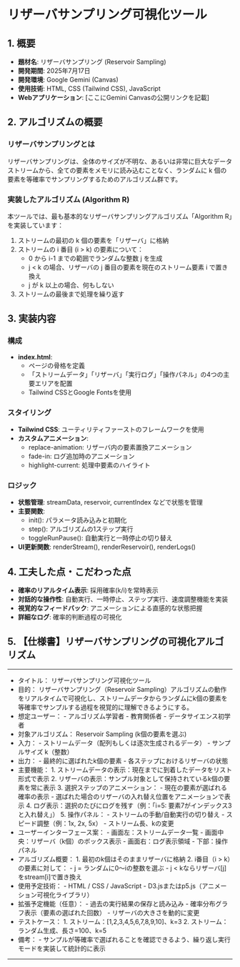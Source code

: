 # リザーバサンプリング可視化ツール

## 1. 概要

- **題材名**: リザーバサンプリング (Reservoir Sampling)
- **開発期間**: 2025年7月17日
- **開発環境**: Google Gemini (Canvas)
- **使用技術**: HTML, CSS (Tailwind CSS), JavaScript
- **Webアプリケーション**: [ここにGemini Canvasの公開リンクを記載]

## 2. アルゴリズムの概要

### リザーバサンプリングとは
リザーバサンプリングは、全体のサイズが不明な、あるいは非常に巨大なデータストリームから、全ての要素をメモリに読み込むことなく、ランダムに k 個の要素を等確率でサンプリングするためのアルゴリズム群です。

### 実装したアルゴリズム (Algorithm R)
本ツールでは、最も基本的なリザーバサンプリングアルゴリズム「Algorithm R」を実装しています：

1. ストリームの最初の k 個の要素を「リザーバ」に格納
2. ストリームの i 番目 (i > k) の要素について：
    - 0 から i-1 までの範囲でランダムな整数 j を生成
    - j < k の場合、リザーバの j 番目の要素を現在のストリーム要素 i で置き換え
    - j が k 以上の場合、何もしない
3. ストリームの最後まで処理を繰り返す

## 3. 実装内容

### 構成
- **index.html**:
  - ページの骨格を定義
  - 「ストリームデータ」「リザーバ」「実行ログ」「操作パネル」の4つの主要エリアを配置
  - Tailwind CSSとGoogle Fontsを使用

### スタイリング
- **Tailwind CSS**: ユーティリティファーストのフレームワークを使用
- **カスタムアニメーション**:
  - replace-animation: リザーバ内の要素置換アニメーション
  - fade-in: ログ追加時のアニメーション
  - highlight-current: 処理中要素のハイライト

### ロジック
- **状態管理**: streamData, reservoir, currentIndex などで状態を管理
- **主要関数**:
  - init(): パラメータ読み込みと初期化
  - step(): アルゴリズムの1ステップ実行
  - toggleRunPause(): 自動実行と一時停止の切り替え
- **UI更新関数**: renderStream(), renderReservoir(), renderLogs()

## 4. 工夫した点・こだわった点

- **確率のリアルタイム表示**: 採用確率(k/i)を常時表示
- **対話的な操作性**: 自動実行、一時停止、ステップ実行、速度調整機能を実装
- **視覚的なフィードバック**: アニメーションによる直感的な状態把握
- **詳細なログ**: 確率的判断過程の可視化

## 5. 【仕様書】リザーバサンプリングの可視化アルゴリズム
________________________________________
- タイトル： リザーバサンプリング可視化ツール
- 目的： リザーバサンプリング（Reservoir Sampling）アルゴリズムの動作をリアルタイムで可視化し、ストリームデータからランダムにk個の要素を等確率でサンプルする過程を視覚的に理解できるようにする。
- 想定ユーザー： - アルゴリズム学習者 - 教育関係者 - データサイエンス初学者
- 対象アルゴリズム： Reservoir Sampling (k個の要素を選ぶ)
- 入力： - ストリームデータ（配列もしくは逐次生成されるデータ） - サンプルサイズ k（整数）
- 出力： - 最終的に選ばれたk個の要素 - 各ステップにおけるリザーバの状態
- 主要機能： 1. ストリームデータの表示：現在までに到着したデータをリスト形式で表示 2. リザーバの表示：サンプル対象として保持されているk個の要素を常に表示 3. 選択ステップのアニメーション： - 現在の要素が選ばれる確率の表示 - 選ばれた場合のリザーバの入れ替え位置をアニメーションで表示 4. ログ表示：選択のたびにログを残す（例：「i=5: 要素7がインデックス3と入れ替え」） 5. 操作パネル： - ストリームの手動/自動実行の切り替え - スピード調整（例：1x, 2x, 5x） - ストリーム長、kの変更
- ユーザーインターフェース案： - 画面左：ストリームデータ一覧 - 画面中央：リザーバ（k個）のボックス表示 - 画面右：ログ表示領域 - 下部：操作パネル
- アルゴリズム概要： 1. 最初のk個はそのままリザーバに格納 2. i番目（i > k）の要素に対して： - j = ランダムに0〜iの整数を選ぶ - j < kならリザーバ[j]をstream[i]で置き換え
- 使用予定技術： - HTML / CSS / JavaScript - D3.jsまたはp5.js（アニメーション可視化ライブラリ）
- 拡張予定機能（任意）： - 過去の実行結果の保存と読み込み - 確率分布グラフ表示（要素の選ばれた回数） - リザーバの大きさを動的に変更
- テストケース： 1. ストリーム：[1,2,3,4,5,6,7,8,9,10]、k=3 2. ストリーム：ランダム生成、長さ=100、k=5
- 備考： - サンプルが等確率で選ばれることを確認できるよう、繰り返し実行モードを実装して統計的に表示
________________________________________